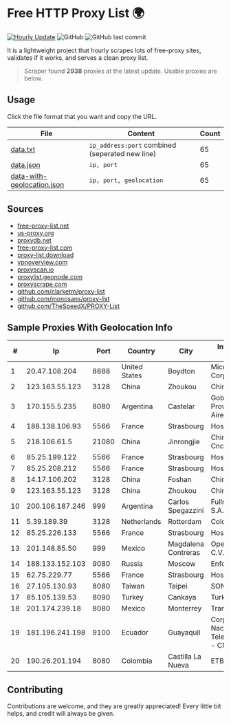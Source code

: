
# Free HTTP Proxy List 🌍

[![Hourly Update](https://github.com/mertguvencli/http-proxy-list/actions/workflows/main.yml/badge.svg?branch=main)](https://github.com/mertguvencli/http-proxy-list/actions/workflows/main.yml)
![GitHub](https://img.shields.io/github/license/mertguvencli/http-proxy-list)
![GitHub last commit](https://img.shields.io/github/last-commit/mertguvencli/http-proxy-list)

It is a lightweight project that hourly scrapes lots of free-proxy sites, validates if it works, and serves a clean proxy list.


> Scraper found **2938** proxies at the latest update. Usable proxies are below.

## Usage

Click the file format that you want and copy the URL.


|File|Content|Count|
|----|-------|-----|
|[data.txt](https://raw.githubusercontent.com/mertguvencli/http-proxy-list/main/proxy-list/data.txt)|`ip_address:port` combined (seperated new line)|65|
|[data.json](https://raw.githubusercontent.com/mertguvencli/http-proxy-list/main/proxy-list/data.json)|`ip, port`|65|
|[data-with-geolocation.json](https://raw.githubusercontent.com/mertguvencli/http-proxy-list/main/proxy-list/data-with-geolocation.json)|`ip, port, geolocation`|65|

## Sources

* [free-proxy-list.net](https://free-proxy-list.net)
* [us-proxy.org](https://www.us-proxy.org)
* [proxydb.net](http://proxydb.net)
* [free-proxy-list.com](https://free-proxy-list.com/?page=&port=&type%5B%5D=http&type%5B%5D=https&up_time=0&search=Search)
* [proxy-list.download](https://www.proxy-list.download/HTTP)
* [vpnoverview.com](https://vpnoverview.com/privacy/anonymous-browsing/free-proxy-servers)
* [proxyscan.io](https://www.proxyscan.io)
* [proxylist.geonode.com](https://proxylist.geonode.com/api/proxy-list?limit=300&page=1&sort_by=lastChecked&sort_type=desc&protocols=http,https)
* [proxyscrape.com](https://api.proxyscrape.com/v2/?request=displayproxies&protocol=http&timeout=10000&country=all&ssl=all&anonymity=all)
* [github.com/clarketm/proxy-list](https://raw.githubusercontent.com/clarketm/proxy-list/master/proxy-list-raw.txt)
* [github.com/monosans/proxy-list](https://raw.githubusercontent.com/monosans/proxy-list/main/proxies/http.txt)
* [github.com/TheSpeedX/PROXY-List](https://raw.githubusercontent.com/TheSpeedX/PROXY-List/master/http.txt)


## Sample Proxies With Geolocation Info

|#|Ip|Port|Country|City|Internet Service Provider|
|-|--|----|-------|----|-------------------------|
|1|20.47.108.204|8888|United States|Boydton|Microsoft Corporation|
|2|123.163.55.123|3128|China|Zhoukou|Chinanet|
|3|170.155.5.235|8080|Argentina|Castelar|Gobernacion de la Provincia de Buenos Aires|
|4|188.138.106.93|5566|France|Strasbourg|Host Europe GmbH|
|5|218.106.61.5|21080|China|Jinrongjie|China Unicom CncNet|
|6|85.25.199.122|5566|France|Strasbourg|Host Europe GmbH|
|7|85.25.208.212|5566|France|Strasbourg|Host Europe GmbH|
|8|14.17.106.202|3128|China|Foshan|Chinanet|
|9|123.163.55.123|3128|China|Zhoukou|Chinanet|
|10|200.106.187.246|999|Argentina|Carlos Spegazzini|Fullnet Solutions S.A.S.|
|11|5.39.189.39|3128|Netherlands|Rotterdam|ColoCenter b.v.|
|12|85.25.226.133|5566|France|Strasbourg|Host Europe GmbH|
|13|201.148.85.50|999|Mexico|Magdalena Contreras|Operbes, S.A. de C.V.|
|14|188.133.152.103|9080|Russia|Moscow|Enforta-MSK|
|15|62.75.229.77|5566|France|Strasbourg|Host Europe GmbH|
|16|27.105.130.93|8080|Taiwan|Taipei|SONET|
|17|85.105.139.53|8090|Turkey|Cankaya|TurkTelecom|
|18|201.174.239.18|8080|Mexico|Monterrey|Transtelco Inc|
|19|181.196.241.198|9100|Ecuador|Guayaquil|Corporacion Nacional De Telecomunicaciones - CNT EP|
|20|190.26.201.194|8080|Colombia|Castilla La Nueva|ETB - Colombia|



## Contributing

Contributions are welcome, and they are greatly appreciated! Every
little bit helps, and credit will always be given.

